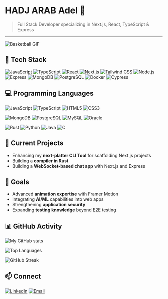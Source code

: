 # **HADJ ARAB Adel** 👋

> Full Stack Developer specializing in Next.js, React, TypeScript & Express

---

<!-- ![Home Page GIF](https://raw.githubusercontent.com/gist/Prince-Shivaram/106aa0f37f016eda7ec65de5acb90471/raw/760aff1fe331f8a445d4573aa88fd2ec16e72b83/My-work.gif) -->

![Basketball GIF](https://cdn.nba.com/manage/2024/03/edwards-dunk-240318.gif)

## 💼 Tech Stack

![JavaScript](https://img.shields.io/badge/-JavaScript-F7DF1E?style=flat&logo=javascript&logoColor=black)
![TypeScript](https://img.shields.io/badge/-TypeScript-007ACC?style=flat&logo=typescript&logoColor=white)
![React](https://img.shields.io/badge/-React-61DAFB?style=flat&logo=react&logoColor=black)
![Next.js](https://img.shields.io/badge/-Next.js-000000?style=flat&logo=next.js&logoColor=white)
![Tailwind CSS](https://img.shields.io/badge/-Tailwind_CSS-38B2AC?style=flat&logo=tailwind-css&logoColor=white)
![Node.js](https://img.shields.io/badge/-Node.js-339933?style=flat&logo=node.js&logoColor=white)
![Express](https://img.shields.io/badge/-Express-000000?style=flat&logo=express&logoColor=white)
![MongoDB](https://img.shields.io/badge/-MongoDB-47A248?style=flat&logo=mongodb&logoColor=white)
![PostgreSQL](https://img.shields.io/badge/-PostgreSQL-336791?style=flat&logo=postgresql&logoColor=white)
![Docker](https://img.shields.io/badge/-Docker-2496ED?style=flat&logo=docker&logoColor=white)
![Cypress](https://img.shields.io/badge/-Cypress-17202C?style=flat&logo=cypress&logoColor=white)

## 💻 Programming Languages

![JavaScript](https://img.shields.io/badge/JavaScript-F7DF1E?style=for-the-badge&logo=javascript&logoColor=black)
![TypeScript](https://img.shields.io/badge/TypeScript-3178C6?style=for-the-badge&logo=typescript&logoColor=white)
![HTML5](https://img.shields.io/badge/HTML5-E34F26?style=for-the-badge&logo=html5&logoColor=white)
![CSS3](https://img.shields.io/badge/CSS3-1572B6?style=for-the-badge&logo=css3&logoColor=white)

![MongoDB](https://img.shields.io/badge/MongoDB-47A248?style=for-the-badge&logo=mongodb&logoColor=white)
![PostgreSQL](https://img.shields.io/badge/PostgreSQL-336791?style=for-the-badge&logo=postgresql&logoColor=white)
![MySQL](https://img.shields.io/badge/MySQL-4479A1?style=for-the-badge&logo=mysql&logoColor=white)
![Oracle](https://img.shields.io/badge/Oracle-F80000?style=for-the-badge&logo=oracle&logoColor=white)

![Rust](https://img.shields.io/badge/Rust-000000?style=for-the-badge&logo=rust&logoColor=white)
![Python](https://img.shields.io/badge/Python-3776AB?style=for-the-badge&logo=python&logoColor=white)
![Java](https://img.shields.io/badge/Java-007396?style=for-the-badge&logo=java&logoColor=white)
![C](https://img.shields.io/badge/C-A8B9CC?style=for-the-badge&logo=c&logoColor=white)

## 🔧 Current Projects

- Enhancing my **next-platter CLI Tool** for scaffolding Next.js projects
- Building a **compiler in Rust**
- Building a **WebSocket-based chat app** with Next.js and Express

## 🌟 Goals

- Advanced **animation expertise** with Framer Motion
- Integrating **AI/ML** capabilities into web apps
- Strengthening **application security**
- Expanding **testing knowledge** beyond E2E testing

## 📊 GitHub Activity

![My GitHub stats](https://github-readme-stats.vercel.app/api?username=Adel2411&show_icons=true&theme=tokyonight)

![Top Languages](https://github-readme-stats.vercel.app/api/top-langs/?username=Adel2411&layout=compact&theme=tokyonight&hide=Jupyter%20Notebook)

![GitHub Streak](https://github-readme-streak-stats.herokuapp.com/?user=Adel.2411&theme=tokyonight)

## 📫 Connect

[![LinkedIn](https://img.shields.io/badge/-LinkedIn-0077B5?style=flat&logo=linkedin&logoColor=white)](https://www.linkedin.com/in/adel-hb-68139925a)
[![Email](https://img.shields.io/badge/-Email-D14836?style=flat&logo=gmail&logoColor=white)](mailto:hadjarabadel.2411@gmail.com)
